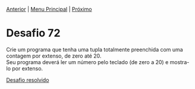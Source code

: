 [Anterior](Desafio071.md) | [Menu Principal](/README.md/) | [Próximo](Desafio073.md)  

# Desafio 72  
  
  Crie um programa que tenha uma tupla totalmente preenchida com uma contagem por extenso, de zero até 20.  
  Seu programa deverá ler um número pelo teclado (de zero a 20) e mostra-lo por extenso.

[Desafio resolvido](/Desafios/desafio072.py/)